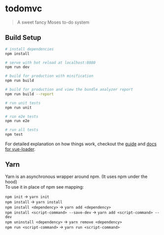 # todomvc

> A sweet fancy Moses to-do system

## Build Setup

``` bash
# install dependencies
npm install

# serve with hot reload at localhost:8080
npm run dev

# build for production with minification
npm run build

# build for production and view the bundle analyzer report
npm run build --report

# run unit tests
npm run unit

# run e2e tests
npm run e2e

# run all tests
npm test
```

For detailed explanation on how things work, checkout the [guide](http://vuejs-templates.github.io/webpack/) and [docs for vue-loader](http://vuejs.github.io/vue-loader).

## Yarn
Yarn is an asynchronous wrapper around npm.  (It uses npm under the hood)  
To use it in place of npm see mapping: 
 
`npm init`                                  -> `yarn init`    
`npm install`                               -> `yarn install`  
`npm install <dependency>`                  -> `yarn add <dependency>`     
`npm install <script-command> --save-dev`   -> `yarn add <script-command> --dev`    
`npm uninstall <dependency>`                -> `yarn remove <dependency>`   
`npm run <script-command>`                  -> `yarn run <script-command>`    

